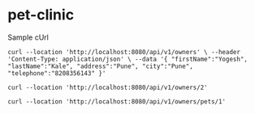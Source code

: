 # pet-clinic

  Sample cUrl

`curl --location 'http://localhost:8080/api/v1/owners' \
--header 'Content-Type: application/json' \
--data '{
    "firstName":"Yogesh",
    "lastName":"Kale",
    "address":"Pune",
    "city":"Pune",
    "telephone":"8208356143"
}'`

`curl --location 'http://localhost:8080/api/v1/owners/2'`

`curl --location 'http://localhost:8080/api/v1/owners/pets/1'`

